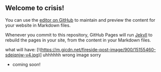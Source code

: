 ## Welcome to crisis!

You can use the [editor on GitHub](https://github.com/bambitheone82112/Crisis-Page/edit/gh-pages/index.md) to maintain and preview the content for your website in Markdown files.

Whenever you commit to this repository, GitHub Pages will run [Jekyll](https://jekyllrb.com/) to rebuild the pages in your site, from the content in your Markdown files.

what will have:
[!(https://m.gjcdn.net/fireside-post-image/900/15155460-sdeiqnjw-v4.jpg)]
uhhhhhh wrong image sorry
- coming soon!
